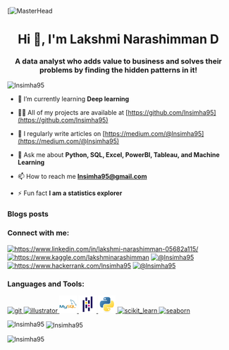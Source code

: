 [![MasterHead](https://media.tenor.com/lvLaG5hPCncAAAAC/data-analysis.gif)

<h1 align="center">Hi 👋, I'm Lakshmi Narashimman D</h1>
<h3 align="center">A data analyst who adds value to business and solves their problems by finding the hidden patterns in it!</h3>

<p align="left"> <img src="https://komarev.com/ghpvc/?username=lnsimha95&label=Profile%20views&color=0e75b6&style=flat" alt="lnsimha95" /> </p>

- 🌱 I’m currently learning **Deep learning**

- 👨‍💻 All of my projects are available at [https://github.com/lnsimha95](https://github.com/lnsimha95)

- 📝 I regularly write articles on [https://medium.com/@lnsimha95](https://medium.com/@lnsimha95)

- 💬 Ask me about **Python, SQL, Excel, PowerBI, Tableau, and Machine Learning**

- 📫 How to reach me **lnsimha95@gmail.com**

- ⚡ Fun fact **I am a statistics explorer**

### Blogs posts
<!-- BLOG-POST-LIST:START -->
<!-- BLOG-POST-LIST:END -->

<h3 align="left">Connect with me:</h3>
<p align="left">
<a href="https://linkedin.com/in/https://www.linkedin.com/in/lakshmi-narashimman-05682a115/" target="blank"><img align="center" src="https://raw.githubusercontent.com/rahuldkjain/github-profile-readme-generator/master/src/images/icons/Social/linked-in-alt.svg" alt="https://www.linkedin.com/in/lakshmi-narashimman-05682a115/" height="30" width="40" /></a>
<a href="https://kaggle.com/https://www.kaggle.com/lakshminarashimman" target="blank"><img align="center" src="https://raw.githubusercontent.com/rahuldkjain/github-profile-readme-generator/master/src/images/icons/Social/kaggle.svg" alt="https://www.kaggle.com/lakshminarashimman" height="30" width="40" /></a>
<a href="https://medium.com/@lnsimha95" target="blank"><img align="center" src="https://raw.githubusercontent.com/rahuldkjain/github-profile-readme-generator/master/src/images/icons/Social/medium.svg" alt="@lnsimha95" height="30" width="40" /></a>
<a href="https://www.hackerrank.com/https://www.hackerrank.com/lnsimha95" target="blank"><img align="center" src="https://raw.githubusercontent.com/rahuldkjain/github-profile-readme-generator/master/src/images/icons/Social/hackerrank.svg" alt="https://www.hackerrank.com/lnsimha95" height="30" width="40" /></a>
<a href="https://www.hackerearth.com/@lnsimha95" target="blank"><img align="center" src="https://raw.githubusercontent.com/rahuldkjain/github-profile-readme-generator/master/src/images/icons/Social/hackerearth.svg" alt="@lnsimha95" height="30" width="40" /></a>
</p>

<h3 align="left">Languages and Tools:</h3>
<p align="left"> <a href="https://git-scm.com/" target="_blank" rel="noreferrer"> <img src="https://www.vectorlogo.zone/logos/git-scm/git-scm-icon.svg" alt="git" width="40" height="40"/> </a> <a href="https://www.adobe.com/in/products/illustrator.html" target="_blank" rel="noreferrer"> <img src="https://www.vectorlogo.zone/logos/adobe_illustrator/adobe_illustrator-icon.svg" alt="illustrator" width="40" height="40"/> </a> <a href="https://www.mysql.com/" target="_blank" rel="noreferrer"> <img src="https://raw.githubusercontent.com/devicons/devicon/master/icons/mysql/mysql-original-wordmark.svg" alt="mysql" width="40" height="40"/> </a> <a href="https://pandas.pydata.org/" target="_blank" rel="noreferrer"> <img src="https://raw.githubusercontent.com/devicons/devicon/2ae2a900d2f041da66e950e4d48052658d850630/icons/pandas/pandas-original.svg" alt="pandas" width="40" height="40"/> </a> <a href="https://www.python.org" target="_blank" rel="noreferrer"> <img src="https://raw.githubusercontent.com/devicons/devicon/master/icons/python/python-original.svg" alt="python" width="40" height="40"/> </a> <a href="https://scikit-learn.org/" target="_blank" rel="noreferrer"> <img src="https://upload.wikimedia.org/wikipedia/commons/0/05/Scikit_learn_logo_small.svg" alt="scikit_learn" width="40" height="40"/> </a> <a href="https://seaborn.pydata.org/" target="_blank" rel="noreferrer"> <img src="https://seaborn.pydata.org/_images/logo-mark-lightbg.svg" alt="seaborn" width="40" height="40"/> </a> </p>

<p><img align="left" src="https://github-readme-stats.vercel.app/api/top-langs?username=lnsimha95&show_icons=true&locale=en&layout=compact" alt="lnsimha95" /></p>

<p>&nbsp;<img align="center" src="https://github-readme-stats.vercel.app/api?username=lnsimha95&show_icons=true&locale=en" alt="lnsimha95" /></p>

<p><img align="center" src="https://github-readme-streak-stats.herokuapp.com/?user=lnsimha95&" alt="lnsimha95" /></p>
